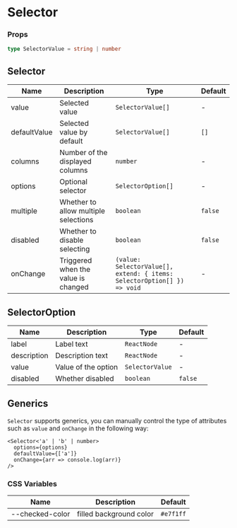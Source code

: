 # Selector

<code src="./demos/demo1.tsx"></code>

### Props

```ts | pure
type SelectorValue = string | number
```

## Selector

| Name         | Description                          | Type                                                                    | Default |
| ------------ | ------------------------------------ | ----------------------------------------------------------------------- | ------- |
| value        | Selected value                       | `SelectorValue[]`                                                       | -       |
| defaultValue | Selected value by default            | `SelectorValue[]`                                                       | `[]`    |
| columns      | Number of the displayed columns      | `number`                                                                | -       |
| options      | Optional selector                    | `SelectorOption[]`                                                      | -       |
| multiple     | Whether to allow multiple selections | `boolean`                                                               | `false` |
| disabled     | Whether to disable selecting         | `boolean`                                                               | `false` |
| onChange     | Triggered when the value is changed  | `(value: SelectorValue[], extend: { items: SelectorOption[] }) => void` | -       |

## SelectorOption

| Name        | Description         | Type            | Default |
| ----------- | ------------------- | --------------- | ------- |
| label       | Label text          | `ReactNode`     | -       |
| description | Description text    | `ReactNode`     | -       |
| value       | Value of the option | `SelectorValue` | -       |
| disabled    | Whether disabled    | `boolean`       | `false` |

## Generics

`Selector` supports generics, you can manually control the type of attributes such as `value` and `onChange` in the following way:

```tsx
<Selector<'a' | 'b' | number>
  options={options}
  defaultValue={['a']}
  onChange={arr => console.log(arr)}
/>
```

### CSS Variables

| Name            | Description             | Default   |
| --------------- | ----------------------- | --------- |
| --checked-color | filled background color | `#e7f1ff` |
